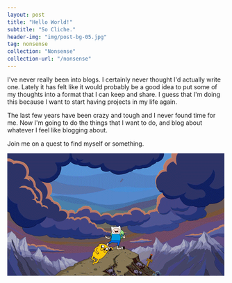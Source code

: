 ```yaml
---
layout: post
title: "Hello World!"
subtitle: "So Cliche."
header-img: "img/post-bg-05.jpg"
tag: nonsense
collection: "Nonsense"
collection-url: "/nonsense"
---
```


<p> I've never really been into blogs. I certainly never thought I'd actually write one. Lately it has felt like it would probably be a good idea to put some of my thoughts into a format that I can keep and share. I guess that I'm doing this because I want to start having projects in my life again. </p>

<p> The last few years have been crazy and tough and I never found time for me. Now I'm going to do the things that I want to do, and blog about whatever I feel like blogging about. </p>

<p> Join me on a quest to find myself or something. </p>

![Come on grab your friends!](/img/adventure.gif)

